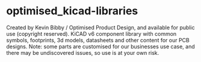 # optimised_kicad-libraries
Created by Kevin Bibby / Optimised Product Design, and available for public use (copyright reserved).
KiCAD v6 component library with common symbols, footprints, 3d models, datasheets and other content for our PCB designs.
Note: some parts are customised for our businesses use case, and there may be undiscovered issues, so use is at your own risk.
